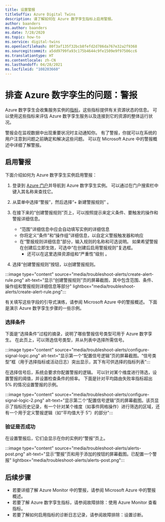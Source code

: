 ```yaml
---
title: 设置警报
titleSuffix: Azure Digital Twins
description: 请了解如何在 Azure 数字孪生指标上启用警报。
author: baanders
ms.author: baanders
ms.date: 7/28/2020
ms.topic: how-to
ms.service: digital-twins
ms.openlocfilehash: 80f3af135f32bcb8fefd2d786da767e32a2f9368
ms.sourcegitcommit: a5dd9799fa93c175b4644c9fe1509e9f97506cc6
ms.translationtype: HT
ms.contentlocale: zh-CN
ms.lasthandoff: 04/28/2021
ms.locfileid: "108203660"
---
```

# <a name="troubleshooting-azure-digital-twins-alerts"></a>排查 Azure 数字孪生的问题：警报

Azure 数字孪生会收集服务实例的[指标](troubleshoot-metrics.md)，这些指标提供有关资源状态的信息。 可以使用这些指标来评估 Azure 数字孪生服务以及连接到它的资源的整体运行状况。

警报会在监视数据中出现重要状况时主动通知你。 有了警报，你就可以在系统的用户注意到问题之前确定和解决这些问题。 可以在 Microsoft Azure 中的警报概述中详细了解警报。

## <a name="turn-on-alerts"></a>启用警报

下面介绍如何为 Azure 数字孪生实例启用警报：

1. 登录到 [Azure 门户](https://portal.azure.com)并导航到 Azure 数字孪生实例。 可以通过在门户搜索栏中键入其名称来查找它。 

2. 从菜单中选择“警报”，然后选择“+ 新建警报规则” 。

3. 在接下来的“创建警报规则”页上，可以按照提示来定义条件、要触发的操作和警报详细信息。     
    * “范围”详细信息中应会自动填写实例的详细信息
    * 你将定义“条件”和“操作组”详细信息，以自定义警报触发器和响应 
    * 在“警报规则详细信息”部分，输入规则的名称和可选说明。 如果希望警报在创建后立即生效，可选中“在创建后启用警报规则”复选框。
        - 还可以在这里选择资源组和“严重性”级别 。

4. 选择“创建警报规则”按钮，以创建警报规则。

:::image type="content" source="media/troubleshoot-alerts/create-alert-rule.png" alt-text="显示“创建警报规则”页的屏幕截图，其中包含范围、条件、操作组和警报规则详细信息等部分" lightbox="media/troubleshoot-alerts/create-alert-rule.png":::

有关填写这些字段的引导式演练，请参阅 Microsoft Azure 中的警报概述。 下面是演示 Azure 数字孪生步骤的一些示例。

### <a name="select-conditions"></a>选择条件

下面是“选择条件”过程的摘录，说明了哪些警报信号类型可用于 Azure 数字孪生。 在此页上，可以筛选信号类型，并从列表中选择所需信号。

:::image type="content" source="media/troubleshoot-alerts/configure-signal-logic.png" alt-text="显示第一个“配置信号逻辑”页的屏幕截图。“信号类型”框（用于选择指标或活动日志）突出显示，其下有可供选择的指标列表":::

在选择信号后，系统会要求你配置警报的逻辑。 可以针对某个维度进行筛选，设置警报的阈值，并设置检查条件的频率。 下面是针对平均路由失败率指标超出 5% 的情况设置警报的示例。

:::image type="content" source="media/troubleshoot-alerts/configure-signal-logic-2.png" alt-text="显示第二个“配置信号逻辑”页的屏幕截图。该页显示了指标历史记录，有一个针对某个维度（如事件网格操作）进行筛选的区域，还有一个用于定义警报逻辑（如“平均值大于 5”）的部分":::

### <a name="verify-success"></a>验证是否成功

在设置警报后，它们会显示在你的实例的“警报”页上。
 
:::image type="content" source="media/troubleshoot-alerts/alerts-post.png" alt-text="显示“警报”页和用于添加的按钮的屏幕截图。已配置一个警报" lightbox="media/troubleshoot-alerts/alerts-post.png":::

## <a name="next-steps"></a>后续步骤

* 若要详细了解 Azure Monitor 中的警报，请参阅 Microsoft Azure 中的警报概述。
* 若要了解 Azure 数字孪生指标，请参阅故障排除：使用 Azure Monitor 查看指标。
* 若要了解如何启用指标的诊断日志记录，请参阅故障排除：设置诊断。
